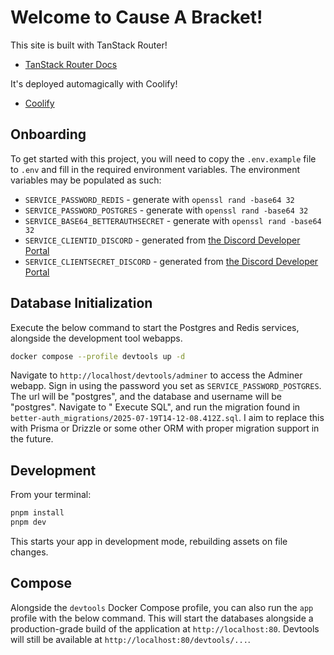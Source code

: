 # Welcome to Cause A Bracket!

This site is built with TanStack Router!

- [TanStack Router Docs](https://tanstack.com/router)

It's deployed automagically with Coolify!

- [Coolify](https://coolify.io/)

## Onboarding

To get started with this project, you will need to copy the `.env.example` file to `.env` and fill in the required
environment variables. The environment variables may be populated as such:

- `SERVICE_PASSWORD_REDIS` - generate with `openssl rand -base64 32`
- `SERVICE_PASSWORD_POSTGRES` - generate with `openssl rand -base64 32`
- `SERVICE_BASE64_BETTERAUTHSECRET` - generate with `openssl rand -base64 32`
- `SERVICE_CLIENTID_DISCORD` - generated
  from [the Discord Developer Portal](https://discord.com/developers/applications)
- `SERVICE_CLIENTSECRET_DISCORD` - generated
  from [the Discord Developer Portal](https://discord.com/developers/applications)

## Database Initialization

Execute the below command to start the Postgres and Redis services, alongside the development tool webapps.

```sh
docker compose --profile devtools up -d
```

Navigate to `http://localhost/devtools/adminer` to access the Adminer webapp. Sign in using the password you set as
`SERVICE_PASSWORD_POSTGRES`. The url will be "postgres", and the database and username will be "postgres". Navigate to "
Execute SQL", and run the migration found in `better-auth_migrations/2025-07-19T14-12-08.412Z.sql`. I aim to replace
this with Prisma or Drizzle or some other ORM with proper migration support in the future.

## Development

From your terminal:

```sh
pnpm install
pnpm dev
```

This starts your app in development mode, rebuilding assets on file changes.

## Compose

Alongside the `devtools` Docker Compose profile, you can also run the `app` profile with the below command. This will
start the databases alongside a production-grade build of the application at `http://localhost:80`. Devtools will still
be available at `http://localhost:80/devtools/...`.
